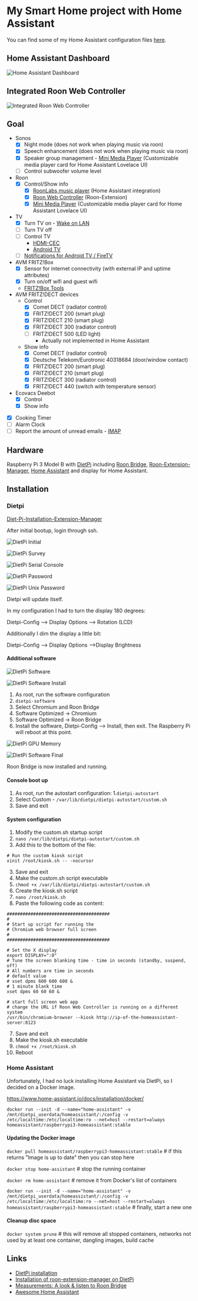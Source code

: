 # My Smart Home project with Home Assistant

You can find some of my Home Assistant configuration files [here](https://github.com/florib779/homeassistant-config).

## Home Assistant Dashboard
![Home Assistant Dashboard](../images/home-assistant-dashboard.png)

## Integrated Roon Web Controller
![Integrated Roon Web Controller](../images/home-assistant-roon-web-controller.png)

## Goal

* Sonos
  - [x] Night mode (does not work when playing music via roon)
  - [x] Speech enhancement (does not work when playing music via roon)
  - [x] Speaker group management - [Mini Media Player](https://github.com/kalkih/mini-media-player) (Customizable media player card for Home Assistant Lovelace UI)
  - [ ] Control subwoofer volume level
* Roon
  - [x] Control/Show info
    - [x] [RoonLabs music player](https://www.home-assistant.io/integrations/roon/) (Home Assistant integration)
    - [x] [Roon Web Controller](https://github.com/pluggemi/roon-web-controller) (Roon-Extension)
    - [x] [Mini Media Player](https://github.com/kalkih/mini-media-player) (Customizable media player card for Home Assistant Lovelace UI)
* TV
  - [x] Turn TV on - [Wake on LAN](https://www.home-assistant.io/integrations/wake_on_lan/)
  - [ ] Turn TV off
  - [ ] Control TV
    - [HDMI-CEC](https://www.home-assistant.io/integrations/hdmi_cec/)
    - [Android TV](https://www.home-assistant.io/integrations/androidtv/)
  - [ ] [Notifications for Android TV / FireTV ](https://www.home-assistant.io/integrations/nfandroidtv/)
* AVM FRITZ!Box
  - [x] Sensor for internet connectivity (with external IP and uptime attributes)
  - [x] Turn on/off wifi and guest wifi
  * [FRITZ!Box Tools](https://github.com/mammuth/ha-fritzbox-tools)
* AVM FRITZ!DECT devices
  * Control
    - [x] Comet DECT (radiator control)
    - [x] FRITZ!DECT 200 (smart plug)
    - [x] FRITZ!DECT 210 (smart plug)
    - [x] FRITZ!DECT 300 (radiator control)
    - [ ] FRITZ!DECT 500 (LED light)
      - Actually not implemented in Home Assistant
  * Show info
    - [x] Comet DECT (radiator control)
    - [x] Deutsche Telekom/Eurotronic 40318684 (door/window contact)
    - [x] FRITZ!DECT 200 (smart plug)
    - [x] FRITZ!DECT 210 (smart plug)
    - [x] FRITZ!DECT 300 (radiator control)
    - [x] FRITZ!DECT 440 (switch with temperature sensor)
* Ecovacs Deebot
  - [x] Control
  - [x] Show info
- [x] Cooking Timer
- [ ] Alarm Clock
- [ ] Report the amount of unread emails - [IMAP](https://www.home-assistant.io/integrations/imap/)

## Hardware

Raspberry Pi 3 Model B with [DietPi](https://github.com/MichaIng/DietPi) including [Roon Bridge](https://kb.roonlabs.com/RoonBridge), [Roon-Extension-Manager](https://github.com/TheAppgineer/roon-extension-manager), [Home Assistant](https://github.com/home-assistant) and display for Home Assistant.

## Installation

### Dietpi

[Diet-Pi-Installation-Extension-Manager](https://github.com/pluggemi/roon-web-controller/wiki/Diet-Pi-Installation-Extension-Manager)

After initial bootup, login through ssh.

![DietPi Initial](../images/dietpi_initial.png)

![DietPi Survey](../images/dietpi_survey.png)

![DietPi Serial Console](../images/dietpi_serial_console.png)

![DietPi Password](../images/dietpi_password.png)

![DietPi Unix Password](../images/dietpi_unix_password.png)

Dietpi will update itself.

In my configuration I had to turn the display 180 degrees:

Dietpi-Config --> Display Options --> Rotation (LCD)

Additionally I dim the display a little bit:

Dietpi-Config --> Display Options -->Display Brightness

#### Additional software

![DietPi Software](../images/dietpi_software.png)

![DietPi Software Install](../images/dietpi_software_install.png)


1. As root, run the software configuration
  1. `dietpi-software`
2. Select Chromium and Roon Bridge
  1. Software Optimized -> Chromium
  2. Software Optimized -> Roon Bridge
3. Install the software, Dietpi-Config --> Install, then exit. The Raspberry Pi will reboot at this point.

![DietPi GPU Memory](../images/dietpi_gpu_memory.png)

![DietPi Software Final](../images/dietpi_software_final.png)

Roon Bridge is now installed and running.

#### Console boot up

1. As root, run the autostart configuration:
  1.`dietpi-autostart`
2. Select Custom - `/var/lib/dietpi/dietpi-autostart/custom.sh`
3. Save and exit

#### System configuration

1. Modify the custom.sh startup script
  1. `nano /var/lib/dietpi/dietpi-autostart/custom.sh`
2. Add this to the bottom of the file:
```
# Run the custom kiosk script
xinit /root/kiosk.sh -- -nocursor
```
3. Save and exit
4. Make the custom.sh script executable
  1. `chmod +x /var/lib/dietpi/dietpi-autostart/custom.sh`
5. Create the kiosk.sh script
  1. `nano /root/kiosk.sh`
6. Paste the following code as content:

```
#######################################
#
# Start up script for running the
# Chromium web browser full screen
#
#######################################

# Set the X display
export DISPLAY=":0"
# Tune the screen blanking time - time in seconds (standby, suspend, off)
# All numbers are time in seconds
# default value
# xset dpms 600 600 600 &
# 1 minute blank time
xset dpms 60 60 60 &

# start full screen web app
# change the URL if Roon Web Controller is running on a different system
/usr/bin/chromium-browser --kiosk http://ip-of-the-homeassistant-server:8123
```

7. Save and exit
8. Make the kiosk.sh executable
  1. `chmod +x /root/kiosk.sh`
9. Reboot

### Home Assistant

Unfortunately, I had no luck installing Home Assistant via DietPi, so I decided on a Docker image.

<https://www.home-assistant.io/docs/installation/docker/>

`docker run --init -d --name="home-assistant" -v /mnt/dietpi_userdata/homeassistant/:/config -v /etc/localtime:/etc/localtime:ro --net=host --restart=always homeassistant/raspberrypi3-homeassistant:stable`

#### Updating the Docker image

`docker pull homeassistant/raspberrypi3-homeassistant:stable`  # if this returns "Image is up to date" then you can stop here

`docker stop home-assistant`  # stop the running container

`docker rm home-assistant`  # remove it from Docker's list of containers

`docker run --init -d --name="home-assistant" -v /mnt/dietpi_userdata/homeassistant/:/config -v /etc/localtime:/etc/localtime:ro --net=host --restart=always homeassistant/raspberrypi3-homeassistant:stable`  # finally, start a new one

#### Cleanup disc space

`docker system prune`  # this will remove all stopped containers, networks not used by at least one container, dangling images, build cache

## Links

* [DietPi installation](https://dietpi.com/phpbb/viewtopic.php?p=9#p9)
* [Installation of roon-extension-manager on DietPi](https://github.com/pluggemi/roon-web-controller/wiki/Diet-Pi-Installation-Extension-Manager)
* [Measurements: A look & listen to Roon Bridge](http://archimago.blogspot.com/2017/02/measurements-look-listen-to-roon-bridge.html)
* [Awesome Home Assistant](https://www.awesome-ha.com)
